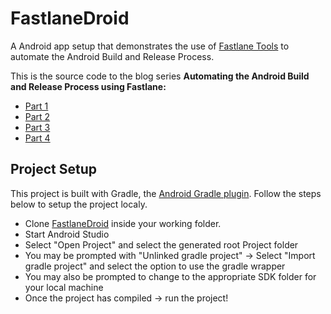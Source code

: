# FastlaneDroid

A Android app setup that demonstrates the use of [Fastlane Tools](https://fastlane.tools/) to automate the 
Android Build and Release Process.

This is the source code to the blog series **Automating the Android Build and Release Process using Fastlane:**
* [Part 1](https://proandroiddev.com/automating-the-android-build-and-release-process-using-fastlane-part-i-fb3ce61b678)
* [Part 2](https://proandroiddev.com/automating-the-android-build-and-release-process-using-fastlane-part-2-607770df0db9)
* [Part 3](https://proandroiddev.com/automating-the-android-build-and-release-process-using-fastlane-part-3-9357414688a2)
* [Part 4](https://proandroiddev.com/automating-the-android-build-and-release-process-using-fastlane-circle-ci-part-4-32f78b6ac876)

## Project Setup

This project is built with Gradle, the [Android Gradle plugin](http://tools.android.com/tech-docs/new-build-system/user-guide). Follow the steps below to setup the project localy.

* Clone [FastlaneDroid](https://github.com/TheDancerCodes/fastlane-droid) inside your working folder.
* Start Android Studio
* Select "Open Project" and select the generated root Project folder
* You may be prompted with "Unlinked gradle project" -> Select "Import gradle project" and select
the option to use the gradle wrapper
* You may also be prompted to change to the appropriate SDK folder for your local machine
* Once the project has compiled -> run the project!